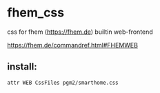 # fhem_css
css for fhem (https://fhem.de) builtin web-frontend

https://fhem.de/commandref.html#FHEMWEB

## install:
`attr WEB CssFiles pgm2/smarthome.css`
